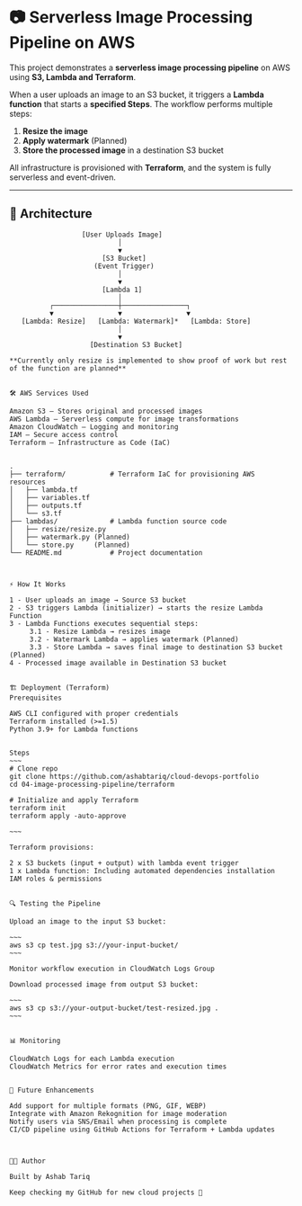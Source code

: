 # 📷 Serverless Image Processing Pipeline on AWS

This project demonstrates a **serverless image processing pipeline** on AWS using **S3, Lambda and Terraform**.  

When a user uploads an image to an S3 bucket, it triggers a **Lambda function** that starts a **specified Steps**. The workflow performs multiple steps:  

1. **Resize the image**  
2. **Apply watermark**  (Planned) 
3. **Store the processed image** in a destination S3 bucket  

All infrastructure is provisioned with **Terraform**, and the system is fully serverless and event-driven.

---

## 🚀 Architecture

```text
                  [User Uploads Image]
                           │
                           ▼
                       [S3 Bucket]
                     (Event Trigger)
                           │ 
                           ▼
                       [Lambda 1]
                           │
          ┌────────────────┼────────────────┐
          ▼                ▼                ▼
   [Lambda: Resize]   [Lambda: Watermark]*   [Lambda: Store]
                           │
                           ▼
                    [Destination S3 Bucket]

**Currently only resize is implemented to show proof of work but rest of the function are planned**


🛠️ AWS Services Used

Amazon S3 – Stores original and processed images
AWS Lambda – Serverless compute for image transformations
Amazon CloudWatch – Logging and monitoring
IAM – Secure access control
Terraform – Infrastructure as Code (IaC)


.
├── terraform/           # Terraform IaC for provisioning AWS resources
│   ├── lambda.tf
│   ├── variables.tf
│   ├── outputs.tf
│   └── s3.tf
├── lambdas/             # Lambda function source code
│   ├── resize/resize.py
│   ├── watermark.py (Planned)
│   └── store.py     (Planned)
└── README.md            # Project documentation



⚡ How It Works

1 - User uploads an image → Source S3 bucket
2 - S3 triggers Lambda (initializer) → starts the resize Lambda Function
3 - Lambda Functions executes sequential steps:
     3.1 - Resize Lambda → resizes image
     3.2 - Watermark Lambda → applies watermark (Planned)
     3.3 - Store Lambda → saves final image to destination S3 bucket (Planned)
4 - Processed image available in Destination S3 bucket


🏗️ Deployment (Terraform)
Prerequisites

AWS CLI configured with proper credentials
Terraform installed (>=1.5)
Python 3.9+ for Lambda functions


Steps
~~~
# Clone repo
git clone https://github.com/ashabtariq/cloud-devops-portfolio
cd 04-image-processing-pipeline/terraform

# Initialize and apply Terraform
terraform init
terraform apply -auto-approve

~~~

Terraform provisions:

2 x S3 buckets (input + output) with lambda event trigger
1 x Lambda function: Including automated dependencies installation 
IAM roles & permissions


🔍 Testing the Pipeline

Upload an image to the input S3 bucket:

~~~
aws s3 cp test.jpg s3://your-input-bucket/
~~~

Monitor workflow execution in CloudWatch Logs Group

Download processed image from output S3 bucket:

~~~
aws s3 cp s3://your-output-bucket/test-resized.jpg .
~~~


📊 Monitoring

CloudWatch Logs for each Lambda execution
CloudWatch Metrics for error rates and execution times


🚧 Future Enhancements

Add support for multiple formats (PNG, GIF, WEBP)
Integrate with Amazon Rekognition for image moderation
Notify users via SNS/Email when processing is complete
CI/CD pipeline using GitHub Actions for Terraform + Lambda updates



👨‍💻 Author

Built by Ashab Tariq

Keep checking my GitHub for new cloud projects 🚀